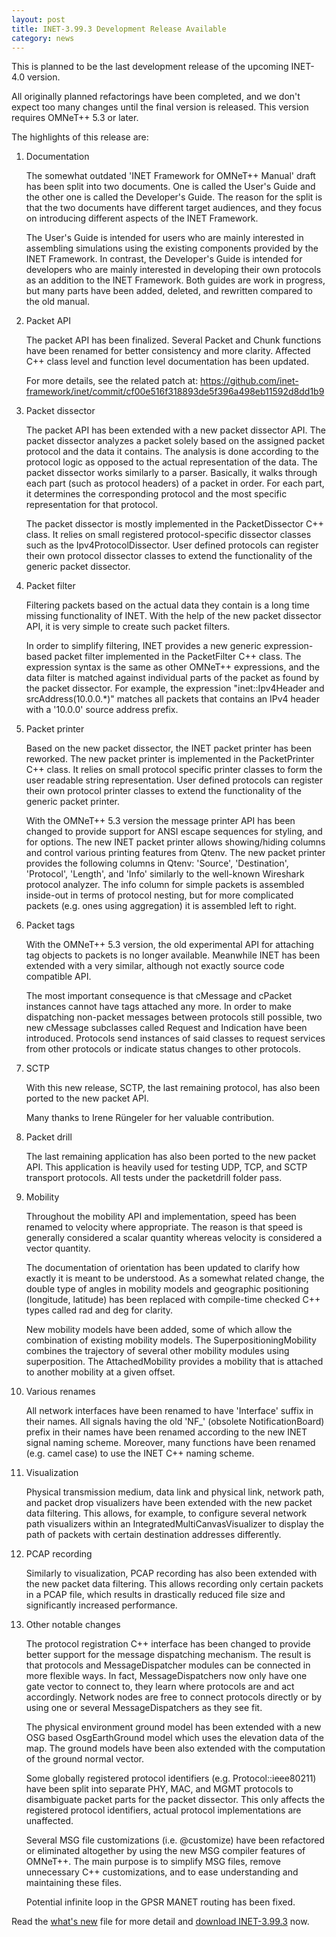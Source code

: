 ```yaml
---
layout: post
title: INET-3.99.3 Development Release Available
category: news
---
```


This is planned to be the last development release of the upcoming INET-4.0 version.

All originally planned refactorings have been completed, and we don't expect too many
changes until the final version is released. This version requires OMNeT++ 5.3 or later.

The highlights of this release are:

1. Documentation

   The somewhat outdated 'INET Framework for OMNeT++ Manual' draft has been split
   into two documents. One is called the User's Guide and the other one is called
   the Developer's Guide. The reason for the split is that the two documents have
   different target audiences, and they focus on introducing different aspects of
   the INET Framework.

   The User's Guide is intended for users who are mainly interested in assembling
   simulations using the existing components provided by the INET Framework. In
   contrast, the Developer's Guide is intended for developers who are mainly
   interested in developing their own protocols as an addition to the INET
   Framework. Both guides are work in progress, but many parts have been added,
   deleted, and rewritten compared to the old manual.

2. Packet API

   The packet API has been finalized. Several Packet and Chunk functions have been
   renamed for better consistency and more clarity. Affected C++ class level and
   function level documentation has been updated.

   For more details, see the related patch at:
   https://github.com/inet-framework/inet/commit/cf00e516f318893de5f396a498eb11592d8dd1b9

3. Packet dissector

   The packet API has been extended with a new packet dissector API. The packet
   dissector analyzes a packet solely based on the assigned packet protocol and
   the data it contains. The analysis is done according to the protocol logic as
   opposed to the actual representation of the data. The packet dissector works
   similarly to a parser. Basically, it walks through each part (such as protocol
   headers) of a packet in order. For each part, it determines the corresponding
   protocol and the most specific representation for that protocol.

   The packet dissector is mostly implemented in the PacketDissector C++ class.
   It relies on small registered protocol-specific dissector classes such as the
   Ipv4ProtocolDissector. User defined protocols can register their own protocol
   dissector classes to extend the functionality of the generic packet dissector.

4. Packet filter

   Filtering packets based on the actual data they contain is a long time missing
   functionality of INET. With the help of the new packet dissector API, it is
   very simple to create such packet filters.

   In order to simplify filtering, INET provides a new generic expression-based
   packet filter implemented in the PacketFilter C++ class. The expression syntax
   is the same as other OMNeT++ expressions, and the data filter is matched against
   individual parts of the packet as found by the packet dissector. For example,
   the expression "inet::Ipv4Header and srcAddress(10.0.0.*)" matches all packets
   that contains an IPv4 header with a '10.0.0' source address prefix.

5. Packet printer

   Based on the new packet dissector, the INET packet printer has been reworked.
   The new packet printer is implemented in the PacketPrinter C++ class. It relies
   on small protocol specific printer classes to form the user readable string
   representation. User defined protocols can register their own protocol printer
   classes to extend the functionality of the generic packet printer.

   With the OMNeT++ 5.3 version the message printer API has been changed to provide
   support for ANSI escape sequences for styling, and for options. The new INET
   packet printer allows showing/hiding columns and control various printing
   features from Qtenv. The new packet printer provides the following columns in
   Qtenv: 'Source', 'Destination', 'Protocol', 'Length', and 'Info' similarly to
   the well-known Wireshark protocol analyzer. The info column for simple packets
   is assembled inside-out in terms of protocol nesting, but for more complicated
   packets (e.g. ones using aggregation) it is assembled left to right.

6. Packet tags

   With the OMNeT++ 5.3 version, the old experimental API for attaching tag objects
   to packets is no longer available. Meanwhile INET has been extended with a very
   similar, although not exactly source code compatible API.

   The most important consequence is that cMessage and cPacket instances cannot
   have tags attached any more. In order to make dispatching non-packet messages
   between protocols still possible, two new cMessage subclasses called Request
   and Indication have been introduced. Protocols send instances of said classes
   to request services from other protocols or indicate status changes to other
   protocols.

7. SCTP

   With this new release, SCTP, the last remaining protocol, has also been
   ported to the new packet API.

   Many thanks to Irene Rüngeler for her valuable contribution.

8. Packet drill

   The last remaining application has also been ported to the new packet API.
   This application is heavily used for testing UDP, TCP, and SCTP transport
   protocols. All tests under the packetdrill folder pass.

9. Mobility

   Throughout the mobility API and implementation, speed has been renamed to
   velocity where appropriate. The reason is that speed is generally considered
   a scalar quantity whereas velocity is considered a vector quantity.

   The documentation of orientation has been updated to clarify how exactly it
   is meant to be understood. As a somewhat related change, the double type of
   angles in mobility models and geographic positioning (longitude, latitude)
   has been replaced with compile-time checked C++ types called rad and deg for
   clarity.

   New mobility models have been added, some of which allow the combination of
   existing mobility models. The SuperpositioningMobility combines the trajectory
   of several other mobility modules using superposition. The AttachedMobility
   provides a mobility that is attached to another mobility at a given offset.

10. Various renames

    All network interfaces have been renamed to have 'Interface' suffix in their
    names. All signals having the old 'NF_' (obsolete NotificationBoard) prefix
    in their names have been renamed according to the new INET signal naming scheme.
    Moreover, many functions have been renamed (e.g. camel case) to use the INET
    C++ naming scheme.

11. Visualization

    Physical transmission medium, data link and physical link, network path, and
    packet drop visualizers have been extended with the new packet data filtering.
    This allows, for example, to configure several network path visualizers within
    an IntegratedMultiCanvasVisualizer to display the path of packets with certain
    destination addresses differently.

12. PCAP recording

    Similarly to visualization, PCAP recording has also been extended with the
    new packet data filtering. This allows recording only certain packets in a
    PCAP file, which results in drastically reduced file size and significantly
    increased performance.

13. Other notable changes

    The protocol registration C++ interface has been changed to provide better
    support for the message dispatching mechanism. The result is that protocols
    and MessageDispatcher modules can be connected in more flexible ways. In fact,
    MessageDispatchers now only have one gate vector to connect to, they learn
    where protocols are and act accordingly. Network nodes are free to connect
    protocols directly or by using one or several MessageDispatchers as they see
    fit.

    The physical environment ground model has been extended with a new OSG based
    OsgEarthGround model which uses the elevation data of the map. The ground models
    have been also extended with the computation of the ground normal vector.

    Some globally registered protocol identifiers (e.g. Protocol::ieee80211) have
    been split into separate PHY, MAC, and MGMT protocols to disambiguate packet
    parts for the packet dissector. This only affects the registered protocol
    identifiers, actual protocol implementations are unaffected.

    Several MSG file customizations (i.e. @customize) have been refactored or
    eliminated altogether by using the new MSG compiler features of OMNeT++. The
    main purpose is to simplify MSG files, remove unnecessary C++ customizations,
    and to ease understanding and maintaining these files.

    Potential infinite loop in the GPSR MANET routing has been fixed.

Read the
[what's new](https://github.com/inet-framework/inet/blob/v3.99.3/WHATSNEW) file for more detail and
[download INET-3.99.3](https://github.com/inet-framework/inet/releases/download/v3.99.3/inet-3.99.3-src.tgz)
now.
